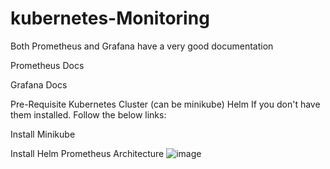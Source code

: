 # kubernetes-Monitoring

Both Prometheus and Grafana have a very good documentation

Prometheus Docs

Grafana Docs

Pre-Requisite
Kubernetes Cluster (can be minikube)
Helm
If you don't have them installed. Follow the below links:

Install Minikube

Install Helm
Prometheus Architecture
![image](https://github.com/rogerbarrow/kubernetes-Monitoring/assets/46138186/a19dccc6-be2c-4469-b1d4-e0e416491d68)

